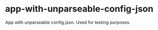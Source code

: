 app-with-unparseable-config-json
================================

App with unparseable config.json.  Used for testing purposes.
